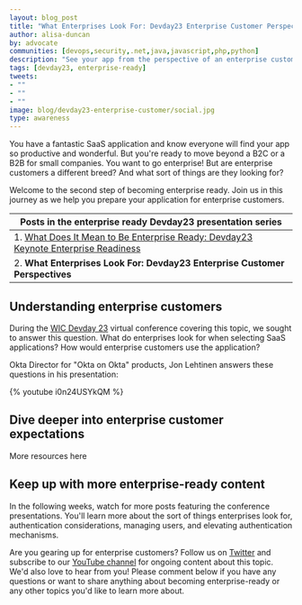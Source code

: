 ```yaml
---
layout: blog_post
title: "What Enterprises Look For: Devday23 Enterprise Customer Perspectives"
author: alisa-duncan
by: advocate
communities: [devops,security,.net,java,javascript,php,python]
description: "See your app from the perspective of an enterprise customer. Do you know what they expect from your Saas app? Learn more from Jon Lehtinen, Director of 'Okta on Okta'."
tags: [devday23, enterprise-ready]
tweets:
- ""
- ""
- ""
image: blog/devday23-enterprise-customer/social.jpg
type: awareness
---
```


You have a fantastic SaaS application and know everyone will find your app so productive and wonderful. But you're ready to move beyond a B2C or a B2B for small companies. You want to go enterprise! But are enterprise customers a different breed? And what sort of things are they looking for?

Welcome to the second step of becoming enterprise ready. Join us in this journey as we help you prepare your application for enterprise customers.

|Posts in the enterprise ready Devday23 presentation series|
| --- |
| 1. [What Does It Mean to Be Enterprise Ready: Devday23 Keynote Enterprise Readiness]() |
| 2. **What Enterprises Look For: Devday23 Enterprise Customer Perspectives** |

## Understanding enterprise customers

During the [WIC Devday 23](https://developerday.com/events/devday23-wic) virtual conference covering this topic, we sought to answer this question. What do enterprises look for when selecting SaaS applications? How would enterprise customers use the application? 

Okta Director for "Okta on Okta" products, Jon Lehtinen answers these questions in his presentation:

{% youtube i0n24USYkQM %} 

## Dive deeper into enterprise customer expectations

More resources here

## Keep up with more enterprise-ready content

In the following weeks, watch for more posts featuring the conference presentations. You'll learn more about the sort of things enterprises look for, authentication considerations, managing users, and elevating authentication mechanisms.

Are you gearing up for enterprise customers? Follow us on [Twitter](https://twitter.com/oktadev) and subscribe to our [YouTube channel](https://www.youtube.com/c/OktaDev/) for ongoing content about this topic. We'd also love to hear from you! Please comment below if you have any questions or want to share anything about becoming enterprise-ready or any other topics you'd like to learn more about.